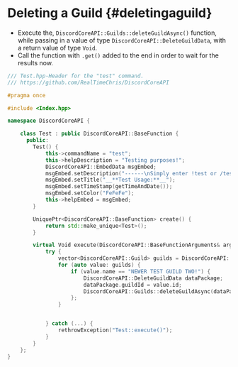 Deleting a Guild {#deletingaguild}
============
- Execute the, `DiscordCoreAPI::Guilds::deleteGuildAsync()` function, while passing in a value of type `DiscordCoreAPI::DeleteGuildData`, with a return value of type `Void`.
- Call the function with `.get()` added to the end in order to wait for the results now.

```cpp
/// Test.hpp-Header for the "test" command.
/// https://github.com/RealTimeChris/DiscordCoreAPI

#pragma once

#include <Index.hpp>

namespace DiscordCoreAPI {

	class Test : public DiscordCoreAPI::BaseFunction {
	  public:
		Test() {
			this->commandName = "test";
			this->helpDescription = "Testing purposes!";
			DiscordCoreAPI::EmbedData msgEmbed;
			msgEmbed.setDescription("------\nSimply enter !test or /test!\n------");
			msgEmbed.setTitle("__**Test Usage:**__");
			msgEmbed.setTimeStamp(getTimeAndDate());
			msgEmbed.setColor("FeFeFe");
			this->helpEmbed = msgEmbed;
		}

		UniquePtr<DiscordCoreAPI::BaseFunction> create() {
			return std::make_unique<Test>();
		}

		virtual Void execute(DiscordCoreAPI::BaseFunctionArguments& args) {
			try {
				vector<DiscordCoreAPI::Guild> guilds = DiscordCoreAPI::Guilds::getAllGuildsAsync().get();
				for (auto value: guilds) {
					if (value.name == "NEWER TEST GUILD TWO!") {
						DiscordCoreAPI::DeleteGuildData dataPackage;
						dataPackage.guildId = value.id;
						DiscordCoreAPI::Guilds::deleteGuildAsync(dataPackage).get();
					};
				}


			} catch (...) {
				rethrowException("Test::execute()");
			}
		}
	};
}
```
